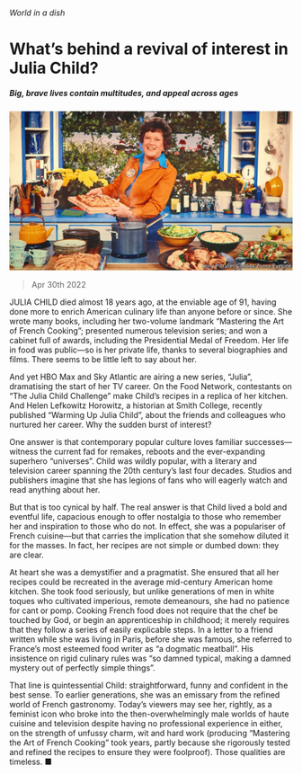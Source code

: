 ###### World in a dish

# What’s behind a revival of interest in Julia Child? 

##### Big, brave lives contain multitudes, and appeal across ages 

![image](images/20220430_CUP002_0.jpg) 

> Apr 30th 2022 

JULIA CHILD died almost 18 years ago, at the enviable age of 91, having done more to enrich American culinary life than anyone before or since. She wrote many books, including her two-volume landmark “Mastering the Art of French Cooking”; presented numerous television series; and won a cabinet full of awards, including the Presidential Medal of Freedom. Her life in food was public—so is her private life, thanks to several biographies and films. There seems to be little left to say about her.

And yet HBO Max and Sky Atlantic are airing a new series, “Julia”, dramatising the start of her TV career. On the Food Network, contestants on “The Julia Child Challenge” make Child’s recipes in a replica of her kitchen. And Helen Lefkowitz Horowitz, a historian at Smith College, recently published “Warming Up Julia Child”, about the friends and colleagues who nurtured her career. Why the sudden burst of interest?


One answer is that contemporary popular culture loves familiar successes—witness the current fad for remakes, reboots and the ever-expanding superhero “universes”. Child was wildly popular, with a literary and television career spanning the 20th century’s last four decades. Studios and publishers imagine that she has legions of fans who will eagerly watch and read anything about her.

But that is too cynical by half. The real answer is that Child lived a bold and eventful life, capacious enough to offer nostalgia to those who remember her and inspiration to those who do not. In effect, she was a populariser of French cuisine—but that carries the implication that she somehow diluted it for the masses. In fact, her recipes are not simple or dumbed down: they are clear.

At heart she was a demystifier and a pragmatist. She ensured that all her recipes could be recreated in the average mid-century American home kitchen. She took food seriously, but unlike generations of men in white toques who cultivated imperious, remote demeanours, she had no patience for cant or pomp. Cooking French food does not require that the chef be touched by God, or begin an apprenticeship in childhood; it merely requires that they follow a series of easily explicable steps. In a letter to a friend written while she was living in Paris, before she was famous, she referred to France’s most esteemed food writer as “a dogmatic meatball”. His insistence on rigid culinary rules was “so damned typical, making a damned mystery out of perfectly simple things”.

That line is quintessential Child: straightforward, funny and confident in the best sense. To earlier generations, she was an emissary from the refined world of French gastronomy. Today’s viewers may see her, rightly, as a feminist icon who broke into the then-overwhelmingly male worlds of haute cuisine and television despite having no professional experience in either, on the strength of unfussy charm, wit and hard work (producing “Mastering the Art of French Cooking” took years, partly because she rigorously tested and refined the recipes to ensure they were foolproof). Those qualities are timeless. ■


